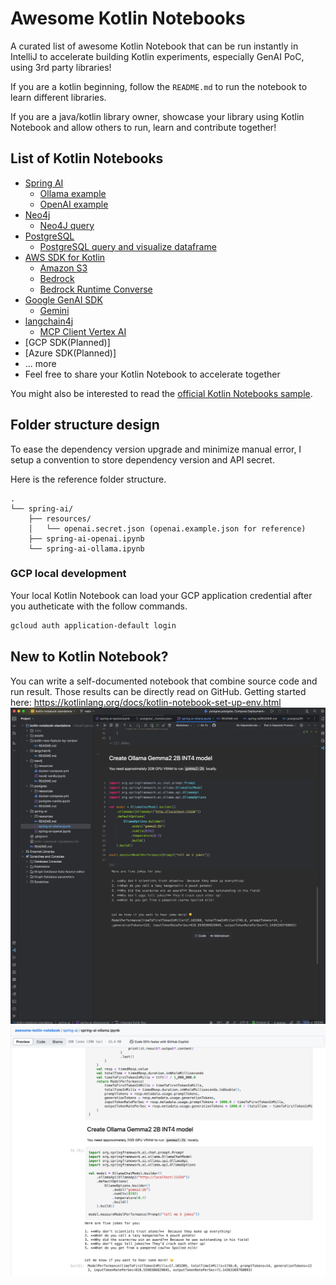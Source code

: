 # Awesome Kotlin Notebooks
A curated list of awesome Kotlin Notebook that can be run instantly in IntelliJ to 
accelerate building Kotlin experiments, especially GenAI PoC, using 3rd party libraries! 

If you are a kotlin beginning, follow the `README.md` to run the notebook to learn different libraries.

If you are a java/kotlin library owner, showcase your library using Kotlin Notebook and 
allow others to run, learn and contribute together!

## List of Kotlin Notebooks

* [Spring AI](spring-ai/)
  * [Ollama example](spring-ai/spring-ai-ollama.ipynb)
  * [OpenAI example](spring-ai/spring-ai-openai.ipynb)
* [Neo4j](neo4j/)
  * [Neo4J query](neo4j/neo4j-vanilla.ipynb)
* [PostgreSQL](postgres/)
  * [PostgreSQL query and visualize dataframe](postgres/postgres-vanilla.ipynb)
* [AWS SDK for Kotlin](aws-sdk-for-kotlin)
  * [Amazon S3](aws-sdk-for-kotlin/aws-sdk-s3.ipynb)
  * [Bedrock](aws-sdk-for-kotlin/aws-sdk-bedrock.ipynb)
  * [Bedrock Runtime Converse](aws-sdk-for-kotlin/aws-sdk-bedrock-converse.ipynb)
* [Google GenAI SDK](google-genai-sdk)
  * [Gemini](google-genai-sdk/gemini-examples.ipynb)
* [langchain4j](langchain4j/)
  * [MCP Client Vertex AI](langchain4j/langchain4j-mcp-client-vertexai.ipynb)
* [GCP SDK(Planned)]
* [Azure SDK(Planned)]
* ... more
* Feel free to share your Kotlin Notebook to accelerate together

You might also be interested to read the [official Kotlin Notebooks sample](https://github.com/Kotlin/kotlin-jupyter/tree/master/samples).

## Folder structure design
To ease the dependency version upgrade and minimize manual error, I setup a convention to store dependency version and
API secret.

Here is the reference folder structure.
```
.
└── spring-ai/
    ├── resources/
    │   └── openai.secret.json (openai.example.json for reference)
    ├── spring-ai-openai.ipynb
    └── spring-ai-ollama.ipynb
```

### GCP local development
Your local Kotlin Notebook can load your GCP application credential after you autheticate with the follow commands. 

```bash
gcloud auth application-default login
```

## New to Kotlin Notebook?
You can write a self-documented notebook that combine source code and run result. 
Those results can be directly read on GitHub. Getting started here: https://kotlinlang.org/docs/kotlin-notebook-set-up-env.html 
![github-notebook](assets/notebook.png)
![notebook](assets/github-notebook.png)
